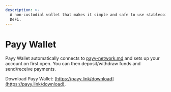 ```yaml
---
description: >-
  A non-custodial wallet that makes it simple and safe to use stablecoins and
  DeFi.
---
```


# Payy Wallet

Payy Wallet automatically connects to [payy-network.md](payy-network.md "mention") and sets up your account on first open. You can then deposit/withdraw funds and send/receive payments.

Download Payy Wallet: [https://payy.link/download](https://payy.link/download).
